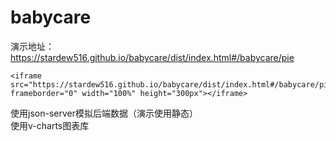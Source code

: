 # babycare

演示地址： https://stardew516.github.io/babycare/dist/index.html#/babycare/pie  

```
<iframe src="https://stardew516.github.io/babycare/dist/index.html#/babycare/pie" frameborder="0" width="100%" height="300px"></iframe>
```

使用json-server模拟后端数据（演示使用静态）  
使用v-charts图表库